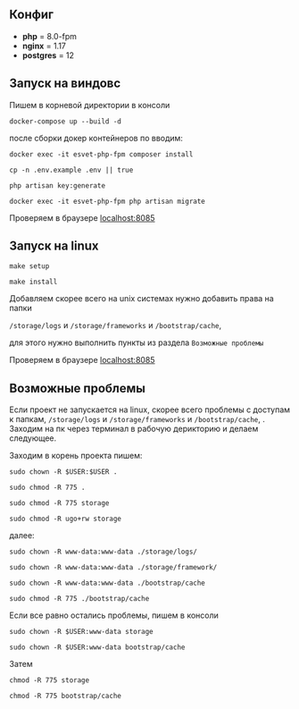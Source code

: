 ## Конфиг
* **php** = 8.0-fpm
* **nginx** = 1.17
* **postgres** = 12


## Запуск на виндовс
Пишем в корневой директории в консоли

`docker-compose up --build -d`

после сборки докер контейнеров по вводим:

`docker exec -it esvet-php-fpm composer install`

`cp -n .env.example .env || true`

`php artisan key:generate`

`docker exec -it esvet-php-fpm php artisan migrate`


Проверяем в браузере [localhost:8085](http://localhost:8085/)


## Запуск на linux

`make setup`

`make install`


Добавляем скорее всего на unix системах нужно добавить права на папки

`/storage/logs` и `/storage/frameworks` и `/bootstrap/cache`,

для этого нужно выполнить пункты из раздела `Возможные проблемы`

Проверяем в браузере [localhost:8085](http://localhost:8085/)

## Возможные проблемы

Если проект не запускается на linux, скорее всего проблемы с доступам к папкам,
`/storage/logs` и `/storage/frameworks` и `/bootstrap/cache`, .
Заходим на пк через терминал в рабочую дерикторию и делаем следующее.


Заходим в корень проекта пишем:

`sudo chown -R $USER:$USER .`

`sudo chmod -R 775 .`

`sudo chmod -R 775 storage`

`sudo chmod -R ugo+rw storage`

далее:

`sudo chown -R www-data:www-data ./storage/logs/`

`sudo chown -R www-data:www-data ./storage/framework/`

`sudo chown -R www-data:www-data ./bootstrap/cache`

`sudo chmod -R 775 ./bootstrap/cache`

Если все равно остались проблемы, пишем в консоли

`sudo chown -R $USER:www-data storage`

`sudo chown -R $USER:www-data bootstrap/cache`

Затем

`chmod -R 775 storage`

`chmod -R 775 bootstrap/cache`


